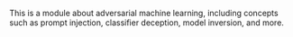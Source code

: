 This is a module about adversarial machine learning, including concepts such as prompt injection, classifier deception, model inversion, and more.
